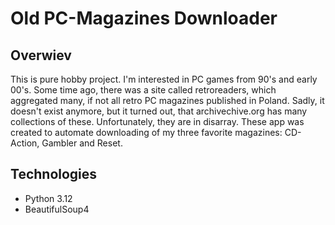 # Old PC-Magazines Downloader
## Overwiev
This is pure hobby project. I'm interested in PC games from 90's and early 00's. Some time ago, there was a site called retroreaders, which aggregated many, if not all retro PC magazines published in Poland. 
Sadly, it doesn't exist anymore, but it turned out, that archivechive.org has many collections of these. Unfortunately, they are in disarray. These app was created to automate downloading of my three favorite magazines:
CD-Action, Gambler and Reset.
## Technologies
- Python 3.12
- BeautifulSoup4
